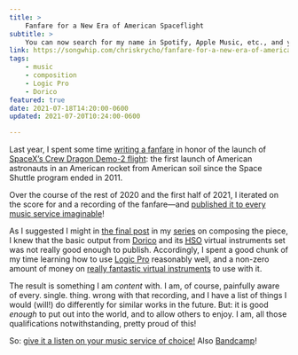 ```yaml
---
title: >
    Fanfare for a New Era of American Spaceflight
subtitle: >
    You can now search for my name in Spotify, Apple Music, etc., and you will find there: *orchestra music!*
link: https://songwhip.com/chriskrycho/fanfare-for-a-new-era-of-american-spaceflight
tags:
    - music
    - composition
    - Logic Pro
    - Dorico
featured: true
date: 2021-07-18T14:20:00-0600
updated: 2021-07-20T10:24:00-0600

---
```


Last year, I spent some time [writing a fanfare][fanfare-here] in honor of the launch of [SpaceX’s Crew Dragon Demo-2 flight](https://en.wikipedia.org/wiki/Crew_Dragon_Demo-2): the first launch of American astronauts in an American rocket from American soil since the Space Shuttle program ended in 2011.

[fanfare-here]: /journal/fanfare-for-a-new-era-of-american-spaceflight/

Over the course of the rest of 2020 and the first half of 2021, I iterated on the score for and a recording of the fanfare—and [published it to every music service imaginable]({{link}})!

As I suggested I might in [the final post][last] in my [series][fanfare-here] on composing the piece, I knew that the basic output from [Dorico] and its [<abbr title="Halion Symphonic Orchestra">HSO</abbr>][hso] virtual instruments set was not really good enough to publish. Accordingly, I spent a good chunk of my time learning how to use [Logic Pro][logic] reasonably well, and a non-zero amount of money on [really fantastic virtual instruments][bbcso] to use with it.

The result is something I am *content* with. I am, of course, painfully aware of every. single. thing. wrong with that recording, and I have a list of things I would (will!) do differently for similar works in the future. But: it is good *enough* to put out into the world, and to allow others to enjoy. I am, all those qualifications notwithstanding, pretty proud of this!

So: [give it a listen on your music service of choice!]({{link}}) Also [Bandcamp](https://chriskrycho.bandcamp.com/track/fanfare-for-a-new-era-of-american-spaceflight)!

[last]: https://v5.chriskrycho.com/journal/crew-dragon-fanfare/day-8/
[Dorico]: https://new.steinberg.net/dorico/
[hso]: https://new.steinberg.net/halion-symphonic-orchestra/
[logic]: https://www.apple.com/logic-pro/
[bbcso]: https://www.spitfireaudio.com/bbcso/
